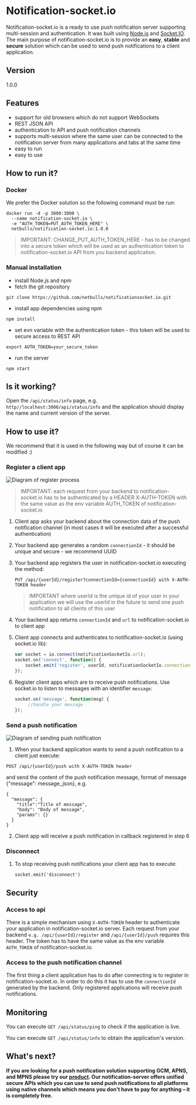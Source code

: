 # Notification-socket.io
Notification-socket.io is a ready to use push notification server supporting multi-session and authentication. It was built using [Node.js](https://nodejs.org) and [Socket.IO](http://socket.io/). The main purpose of notification-socket.io is to provide an **easy**, **stable** and **secure** solution which can be used to send push notifications to a client application.

## Version
1.0.0

## Features
* support for old browsers which do not support WebSockets
* REST JSON API
* authentication to API and push notification channels
* supports multi-session where the same user can be connected to the notification server from many applications and tabs at the same time
* easy to run
* easy to use

## How to run it?
### Docker
We prefer the Docker solution so the following command must be run:

```
docker run -d -p 3000:3000 \ 
  --name notification-socket.io \ 
  -e "AUTH_TOKEN=PUT_AUTH_TOKEN_HERE" \ 
  netbulls/notification-socket.io:1.0.0
```


> IMPORTANT:
> CHANGE_PUT_AUTH_TOKEN_HERE - has to be changed into a secure token which will be used as an 
> authentication token to notification-socket.io API from you backend application.


### Manual installation
* install Node.js and npm
* fetch the git repository
```
git clone https://github.com/netbulls/notification­socket.io.git
```
* install app dependencies using npm
```
npm install
```
* set evn variable with the authentication token - this token will be used to secure access to REST API
```
export AUTH_TOKEN=your_secure_token
```
* run the server
```
npm start
```

## Is it working?
Open the ```/api/status/info``` page, e.g. ```http//localhost:3000/api/status/info``` and the application should display the name and current version of the server.

## How to use it?
We recommend that it is used in the following way but of course it can be modified :)

### Register a client app

![Diagram of register process](https://github.com/netbulls/notification-socket.io/doc/images/register.png)

> IMPORTANT:
> each request from your backend to notification-socket.io has to be authenticated by a 
> HEADER X-AUTH-TOKEN with the same value as the env variable AUTH_TOKEN of notification-socket.io


1. Client app asks your backend about the connection data of the push notification channel (in most cases it will be executed after a successful authentication)
2. Your backend app generates a random `connectionId` - it should be unique and secure - we recommend UUID
3. Your backend app registers the user in notification-socket.io executing the method:

   ```PUT /api/{userId}/register?connectionId={connectionId} with X-AUTH-TOKEN header```

   > IMPORTANT
   > where userId is the unique id of your user in your application we will use the 
   > userId in the future to send one push notification to all clients of this user
   

4. Your backend app returns `connectionId` and `url` to notification-socket.io to client app
5. Client app connects and authenticates to notification-socket.io (using socket.io lib):

   ```javascript
   var socket = io.connect(notificationSocketIo.url);
   socket.on('connect', function() {
       socket.emit('register', userId, notificationSocketIo.connectionId);
   });
   ```
6. Register client apps which are to receive push notifications. Use socket.io to listen to messages with an identifier `message`:

   ```javascript
   socket.on('message', function(msg) {
        //handle your message
   });
   ```

### Send a push notification

![Diagram of sending push notification](https://github.com/netbulls/notification-socket.io/doc/images/send.png)
   
1. When your backend application wants to send a push notification to a client just execute: 

  ```POST /api/{userId}/push with X-AUTH-TOKEN header``` 
  
  and send the content of the push notification message, format of message {"message": message_json}, e.g.

   ```
   {
     "message": {
       "title":"Title of message",
       "body": "Body of message",
       "params": {}
     }
   }
   ```
2. Client app will receive a push notification in callback registered in step 6
   
### Disconnect   

1. To stop receiving push notifications your client app has to execute:

   ```
   socket.emit('disconnect')
   ```

## Security
### Access to api
There is a simple mechanism using `X-AUTH-TOKEN` header to authenticate your application in notification-socket.io server. Each request from your backend `e.g. /api/{userId}/register` and `/api/{userId}/push` requires this header. The token has to have the same value as the env variable `AUTH_TOKEN` of notification-socket.io.

### Access to the push notification channel
The first thing a client application has to do after connecting is to register in notification-socket.io. In order to do this it has to use the `connectionId` generated by the backend. Only registered applications will receive push notifications.

## Monitoring
You can execute `GET /api/status/ping` to check if the application is live.

You can execute `GET /api/status/info` to obtain the application's version.

## What's next?
**If you are looking for a push notification solution supporting GCM, APNS, and MPNS please try our [product](https://hub.docker.com/r/netbulls/notification-server/). Our notification-server offers unified secure APIs which you can use to send push notifications to all platforms using native channels which means you don't have to pay for anything – it is completely free.**

